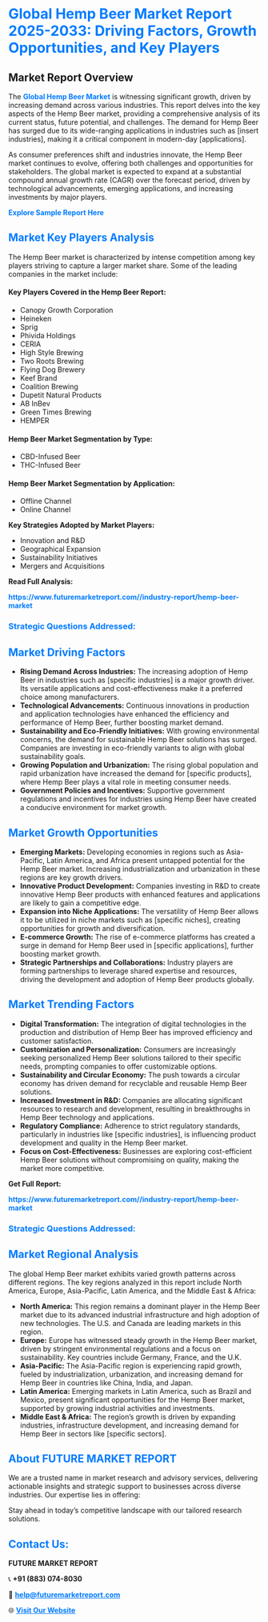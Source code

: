 <h1 style="color: #007BFF;">Global Hemp Beer Market Report 2025-2033: Driving Factors, Growth Opportunities, and Key Players</h1>

<section id="overview">
<h2>Market Report Overview</h2>
<p>The <a href="https://www.futuremarketreport.com//industry-report/hemp-beer-market" style="color: #007BFF; text-decoration: none;"><strong>Global Hemp Beer Market</strong></a> is witnessing significant growth, driven by increasing demand across various industries. This report delves into the key aspects of the Hemp Beer market, providing a comprehensive analysis of its current status, future potential, and challenges. The demand for Hemp Beer has surged due to its wide-ranging applications in industries such as [insert industries], making it a critical component in modern-day [applications].</p>
<p>As consumer preferences shift and industries innovate, the Hemp Beer market continues to evolve, offering both challenges and opportunities for stakeholders. The global market is expected to expand at a substantial compound annual growth rate (CAGR) over the forecast period, driven by technological advancements, emerging applications, and increasing investments by major players.</p>
</section>

<section id="overview">
<p><a href="https://www.futuremarketreport.com//request-sample/reportId=57287" style="color: #007BFF; text-decoration: none;"><strong>Explore Sample Report Here</strong></a></p>
</section>

<section id="key-players">
<h2 style="color: #007BFF;">Market Key Players Analysis</h2>
<p>The Hemp Beer market is characterized by intense competition among key players striving to capture a larger market share. Some of the leading companies in the market include:</p>
<h4>Key Players Covered in the Hemp Beer Report:</h4>
<ul><li>Canopy Growth Corporation</li><li>Heineken</li><li>Sprig</li><li>Phivida Holdings</li><li>CERIA</li><li>High Style Brewing</li><li>Two Roots Brewing</li><li>Flying Dog Brewery</li><li>Keef Brand</li><li>Coalition Brewing</li><li>Dupetit Natural Products</li><li>AB InBev</li><li>Green Times Brewing</li><li>HEMPER</li></ul>
<h4>Hemp Beer Market Segmentation by Type:</h4>
<ul><li>CBD-Infused Beer</li><li>THC-Infused Beer</li></ul>

<h4>Hemp Beer Market Segmentation by Application:</h4>
<ul><li>Offline Channel</li><li>Online Channel</li></ul>
<p><strong>Key Strategies Adopted by Market Players:</strong></p>
<ul>
<li>Innovation and R&D</li>
<li>Geographical Expansion</li>
<li>Sustainability Initiatives</li>
<li>Mergers and Acquisitions</li>
</ul>
</section>

<section>
<p><strong>Read Full Analysis: </strong></p><a href="https://www.futuremarketreport.com//industry-report/hemp-beer-market" style="color: #007BFF; text-decoration: none;"><strong>https://www.futuremarketreport.com//industry-report/hemp-beer-market</strong></a>
<h3 style="color: #007BFF;">Strategic Questions Addressed:</h3>
</section>

<section id="driving-factors">
<h2 style="color: #007BFF;">Market Driving Factors</h2>
<ul>
<li><strong>Rising Demand Across Industries:</strong> The increasing adoption of Hemp Beer in industries such as [specific industries] is a major growth driver. Its versatile applications and cost-effectiveness make it a preferred choice among manufacturers.</li>
<li><strong>Technological Advancements:</strong> Continuous innovations in production and application technologies have enhanced the efficiency and performance of Hemp Beer, further boosting market demand.</li>
<li><strong>Sustainability and Eco-Friendly Initiatives:</strong> With growing environmental concerns, the demand for sustainable Hemp Beer solutions has surged. Companies are investing in eco-friendly variants to align with global sustainability goals.</li>
<li><strong>Growing Population and Urbanization:</strong> The rising global population and rapid urbanization have increased the demand for [specific products], where Hemp Beer plays a vital role in meeting consumer needs.</li>
<li><strong>Government Policies and Incentives:</strong> Supportive government regulations and incentives for industries using Hemp Beer have created a conducive environment for market growth.</li>
</ul>
</section>

<section id="growth-opportunities">
<h2 style="color: #007BFF;">Market Growth Opportunities</h2>
<ul>
<li><strong>Emerging Markets:</strong> Developing economies in regions such as Asia-Pacific, Latin America, and Africa present untapped potential for the Hemp Beer market. Increasing industrialization and urbanization in these regions are key growth drivers.</li>
<li><strong>Innovative Product Development:</strong> Companies investing in R&D to create innovative Hemp Beer products with enhanced features and applications are likely to gain a competitive edge.</li>
<li><strong>Expansion into Niche Applications:</strong> The versatility of Hemp Beer allows it to be utilized in niche markets such as [specific niches], creating opportunities for growth and diversification.</li>
<li><strong>E-commerce Growth:</strong> The rise of e-commerce platforms has created a surge in demand for Hemp Beer used in [specific applications], further boosting market growth.</li>
<li><strong>Strategic Partnerships and Collaborations:</strong> Industry players are forming partnerships to leverage shared expertise and resources, driving the development and adoption of Hemp Beer products globally.</li>
</ul>
</section>

<section id="trending-factors">
<h2 style="color: #007BFF;">Market Trending Factors</h2>
<ul>
<li><strong>Digital Transformation:</strong> The integration of digital technologies in the production and distribution of Hemp Beer has improved efficiency and customer satisfaction.</li>
<li><strong>Customization and Personalization:</strong> Consumers are increasingly seeking personalized Hemp Beer solutions tailored to their specific needs, prompting companies to offer customizable options.</li>
<li><strong>Sustainability and Circular Economy:</strong> The push towards a circular economy has driven demand for recyclable and reusable Hemp Beer solutions.</li>
<li><strong>Increased Investment in R&D:</strong> Companies are allocating significant resources to research and development, resulting in breakthroughs in Hemp Beer technology and applications.</li>
<li><strong>Regulatory Compliance:</strong> Adherence to strict regulatory standards, particularly in industries like [specific industries], is influencing product development and quality in the Hemp Beer market.</li>
<li><strong>Focus on Cost-Effectiveness:</strong> Businesses are exploring cost-efficient Hemp Beer solutions without compromising on quality, making the market more competitive.</li>
</ul>
</section>

<section>
<p><strong>Get Full Report: </strong></p><a href="https://www.futuremarketreport.com//industry-report/hemp-beer-market" style="color: #007BFF; text-decoration: none;"><strong>https://www.futuremarketreport.com//industry-report/hemp-beer-market</strong></a>
<h3 style="color: #007BFF;">Strategic Questions Addressed:</h3>
</section>


<section id="regional-analysis">
<h2 style="color: #007BFF;">Market Regional Analysis</h2>
<p>The global Hemp Beer market exhibits varied growth patterns across different regions. The key regions analyzed in this report include North America, Europe, Asia-Pacific, Latin America, and the Middle East & Africa:</p>
<ul>
<li><strong>North America:</strong> This region remains a dominant player in the Hemp Beer market due to its advanced industrial infrastructure and high adoption of new technologies. The U.S. and Canada are leading markets in this region.</li>
<li><strong>Europe:</strong> Europe has witnessed steady growth in the Hemp Beer market, driven by stringent environmental regulations and a focus on sustainability. Key countries include Germany, France, and the U.K.</li>
<li><strong>Asia-Pacific:</strong> The Asia-Pacific region is experiencing rapid growth, fueled by industrialization, urbanization, and increasing demand for Hemp Beer in countries like China, India, and Japan.</li>
<li><strong>Latin America:</strong> Emerging markets in Latin America, such as Brazil and Mexico, present significant opportunities for the Hemp Beer market, supported by growing industrial activities and investments.</li>
<li><strong>Middle East & Africa:</strong> The region’s growth is driven by expanding industries, infrastructure development, and increasing demand for Hemp Beer in sectors like [specific sectors].</li>
</ul>
</section>

<footer>
<h2 style="color: #007BFF;">About FUTURE MARKET REPORT</h2>
<p>We are a trusted name in market research and advisory services, delivering actionable insights and strategic support to businesses across diverse industries. Our expertise lies in offering:</p>

<p>Stay ahead in today’s competitive landscape with our tailored research solutions.</p>

<h2 style="color: #007BFF;">Contact Us:</h2>
<p><strong>FUTURE MARKET REPORT</strong></p>
<p>📞 <strong>+91 (883) 074-8030</strong></p>
<p>📧 <strong><a href="mailto:help@futuremarketreport.com" style="color: #007BFF;">help@futuremarketreport.com</a></strong></p>
<p>🌐 <strong><a href="https://www.futuremarketreport.com/" style="color: #007BFF;">Visit Our Website</a></strong></p>
</footer>
